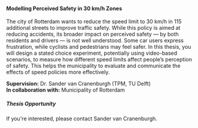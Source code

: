 <div class="row">
  <div class="col-sm-8">
    <h4 id="perceived-safety-30kmh">Modelling Perceived Safety in 30 km/h Zones </h4>
    <p>
      The city of Rotterdam wants to reduce the speed limit to 30 km/h in 115 additional streets to improve traffic safety. While this policy is aimed at reducing accidents, its broader impact on perceived safety — by both residents and drivers — is not well understood. Some car users express frustration, while cyclists and pedestrians may feel safer. In this thesis, you will design a stated choice experiment, potentially using video-based scenarios, to measure how different speed limits affect people’s perception of safety. This helps the municipality to evaluate and communicate the effects of speed policies more effectively.
    </p>
    <p><strong>Supervision:</strong> Dr. Sander van Cranenburgh (TPM, TU Delft)<br>
       <strong>In collaboration with:</strong> Municipality of Rotterdam</p>
  </div>

  <div class="col-sm-4">
    <div class="card contact-card">
      <div class="card-body">
        <h5 class="card-title">Thesis Opportunity</h5>
        <p class="card-text">
          If you're interested, please contact Sander van Cranenburgh.
        </p>
      </div>
    </div>
  </div>
</div>
